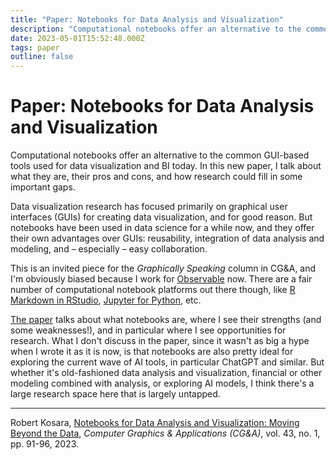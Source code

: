 ```yaml
---
title: "Paper: Notebooks for Data Analysis and Visualization"
description: "Computational notebooks offer an alternative to the common GUI-based tools used for data visualization and BI today. In this new paper, I talk about what they are, their pros and cons, and how research could fill in some important gaps."
date: 2023-05-01T15:52:48.000Z
tags: paper
outline: false
---
```


# Paper: Notebooks for Data Analysis and Visualization

Computational notebooks offer an alternative to the common GUI-based tools used for data visualization and BI today. In this new paper, I talk about what they are, their pros and cons, and how research could fill in some important gaps.

Data visualization research has focused primarily on graphical user interfaces (GUIs) for creating data visualization, and for good reason. But notebooks have been used in data science for a while now, and they offer their own advantages over GUIs: reusability, integration of data analysis and modeling, and – especially – easy collaboration.

This is an invited piece for the <em>Graphically Speaking</em> column in CG&amp;A, and I'm obviously biased because I work for <a href="https://observablehq.com/">Observable</a> now. There are a fair number of computational notebook platforms out there though, like <a href="https://rmarkdown.rstudio.com/lesson-10.html">R Markdown in RStudio</a>, <a href="https://jupyter.org">Jupyter for Python</a>, etc.

<a href="https://kosara.net/publications/Kosara-CGA-2023">The paper</a> talks about what notebooks are, where I see their strengths (and some weaknesses!), and in particular where I see opportunities for research. What I don't discuss in the paper, since it wasn't as big a hype when I wrote it as it is now, is that notebooks are also pretty ideal for exploring the current wave of AI tools, in particular ChatGPT and similar. But whether it's old-fashioned data analysis and visualization, financial or other modeling combined with analysis, or exploring AI models, I think there's a large research space here that is largely untapped.

<hr class="wp-block-separator has-alpha-channel-opacity"/>

Robert Kosara, <a href="https://kosara.net/publications/Kosara-CGA-2023">Notebooks for Data Analysis and Visualization: Moving Beyond the Data</a>, <em>Computer Graphics &amp; Applications (CG&amp;A)</em>, vol. 43, no. 1, pp. 91-96, 2023.


